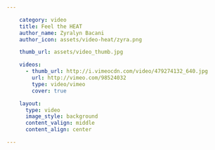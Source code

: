 ```yaml
---

    category: video
    title: Feel the HEAT
    author_name: Zyralyn Bacani
    author_icon: assets/video-heat/zyra.png

    thumb_url: assets/video_thumb.jpg

    videos:
      - thumb_url: http://i.vimeocdn.com/video/479274132_640.jpg
        url: http://vimeo.com/98524032
        type: video/vimeo
        cover: true

    layout:
      type: video
      image_style: background
      content_valign: middle
      content_align: center

---
```

